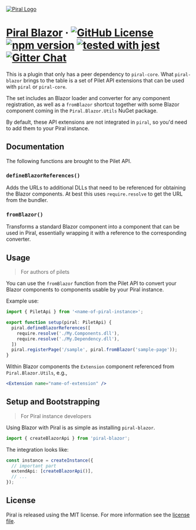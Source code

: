 [![Piral Logo](https://github.com/smapiot/piral/raw/master/docs/assets/logo.png)](https://piral.io)

# [Piral Blazor](https://piral.io) &middot; [![GitHub License](https://img.shields.io/badge/license-MIT-blue.svg)](https://github.com/smapiot/piral/blob/master/LICENSE) [![npm version](https://img.shields.io/npm/v/piral-blazor.svg?style=flat)](https://www.npmjs.com/package/piral-blazor) [![tested with jest](https://img.shields.io/badge/tested_with-jest-99424f.svg)](https://jestjs.io) [![Gitter Chat](https://badges.gitter.im/gitterHQ/gitter.png)](https://gitter.im/piral-io/community)

This is a plugin that only has a peer dependency to `piral-core`. What `piral-blazor` brings to the table is a set of Pilet API extensions that can be used with `piral` or `piral-core`.

The set includes an Blazor loader and converter for any component registration, as well as a `fromBlazor` shortcut together with some Blazor component coming in the `Piral.Blazor.Utils` NuGet package.

By default, these API extensions are not integrated in `piral`, so you'd need to add them to your Piral instance.

## Documentation

The following functions are brought to the Pilet API.

### `defineBlazorReferences()`

Adds the URLs to additional DLLs that need to be referenced for obtaining the Blazor components. At best this uses `require.resolve` to get the URL from the bundler.

### `fromBlazor()`

Transforms a standard Blazor component into a component that can be used in Piral, essentially wrapping it with a reference to the corresponding converter.

## Usage

> For authors of pilets

You can use the `fromBlazor` function from the Pilet API to convert your Blazor components to components usable by your Piral instance.

Example use:

```ts
import { PiletApi } from '<name-of-piral-instance>';

export function setup(piral: PiletApi) {
  piral.defineBlazorReferences([
    require.resolve('./My.Components.dll'),
    require.resolve('./My.Dependency.dll'),
  ])
  piral.registerPage('/sample', piral.fromBlazor('sample-page'));
}
```

Within Blazor components the `Extension` component referenced from `Piral.Blazor.Utils`, e.g.,

```jsx
<Extension name="name-of-extension" />
```

## Setup and Bootstrapping

> For Piral instance developers

Using Blazor with Piral is as simple as installing `piral-blazor`.

```ts
import { createBlazorApi } from 'piral-blazor';
```

The integration looks like:

```ts
const instance = createInstance({
  // important part
  extendApi: [createBlazorApi()],
  // ...
});
```

## License

Piral is released using the MIT license. For more information see the [license file](./LICENSE).
